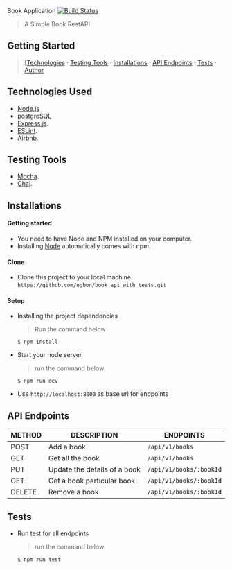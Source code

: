 
Book Application
[![Build Status](https://travis-ci.com/ogbon/book_api_with_tests.svg?branch=master)](https://travis-ci.com/ogbon/book_api_with_tests)

> A Simple Book RestAPI

## Getting Started

> [[Technologies](#technologies-used) &middot; [Testing Tools](#testing-tools) &middot; [Installations](#installations) &middot; [API Endpoints](#api-endpoints) &middot; [Tests](#tests) &middot; [Author](#author)


## Technologies Used

[node]: (https://nodejs.org)

- [Node.js](node)
- [postgreSQL](node)
- [Express.js](https://expressjs.com).
- [ESLint](https://eslint.org/).
- [Airbnb](https://www.npmjs.com/package/eslint-config-airbnb).

## Testing Tools

- [Mocha](https://mochajs.org/).
- [Chai](https://chaijs.com).

## Installations

#### Getting started

- You need to have Node and NPM installed on your computer.
- Installing [Node](node) automatically comes with npm.

#### Clone

- Clone this project to your local machine `https://github.com/ogbon/book_api_with_tests.git`

#### Setup

- Installing the project dependencies
  > Run the command below
  ```shell
  $ npm install
  ```
- Start your node server
  > run the command below
  ```shell
  $ npm run dev
  ```
- Use `http://localhost:8000` as base url for endpoints

## API Endpoints

| METHOD | DESCRIPTION                             | ENDPOINTS                 |
| ------ | --------------------------------------- | ------------------------- |
| POST   | Add a book                              | `/api/v1/books`           |
| GET    | Get all the book                        | `/api/v1/books`           |
| PUT    | Update the details of a book            | `/api/v1/books/:bookId`   |
| GET    | Get a book particular book              | `/api/v1/books/:bookId`   |
| DELETE | Remove a book                           | `/api/v1/books/:bookId`   |


## Tests

- Run test for all endpoints
  > run the command below
  ```shell
  $ npm run test
  ```
